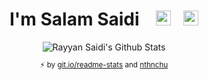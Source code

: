 <h1 align="center">I'm Salam Saidi &nbsp;&nbsp;&nbsp;<a href="https://salamsaidi.com/"><img height="24" width="24" src="https://raw.githubusercontent.com/nthnchu/nthnchu/master/assets/link.svg"></a>&nbsp;&nbsp;&nbsp;<a href="https://github.com/Cheetah13"><img height="24" width="24" src="https://raw.githubusercontent.com/nthnchu/nthnchu/master/assets/github-mark.svg"></a></h1>
<div align="center">
  <!--<img alt="Top Languages" src="https://github-readme-stats.vercel.app/api/top-langs?username=Cheetah13&theme=tokyonight">-->
  <img alt="Rayyan Saidi's Github Stats" src="https://github-readme-stats.vercel.app/api?username=Cheetah13&count_private=true&line_height=27&show_icons=true&theme=tokyonight">
  <sub><p align="center">⚡️ by <a target="_blank" href="https://git.io/readme-stats">git.io/readme-stats</a> and <a href="https://github.com/nthnchu">nthnchu</a></p></sub>
</div>
